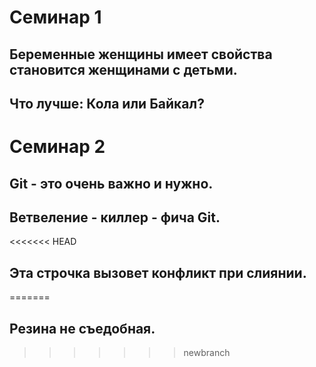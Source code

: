 # Семинар 1

## Беременные женщины имеет свойства становится женщинами с детьми.
## Что лучше: Кола или Байкал?

# Семинар 2

## Git - это очень важно и нужно.
## Ветвеление - киллер - фича Git.
<<<<<<< HEAD
## Эта строчка вызовет конфликт при слиянии. 
=======
## Резина не съедобная.
>>>>>>> newbranch
